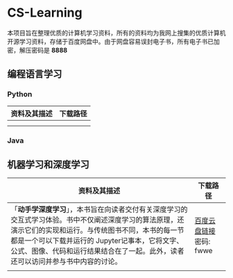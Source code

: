 # CS-Learning
本项目旨在整理优质的计算机学习资料，所有的资料均为我网上搜集的优质计算机开源学习资料，存储于百度网盘中。由于网盘容易误封电子书，所有电子书已加密，解压密码是 **8888**

 ## 编程语言学习

### Python

| 资料及其描述 | 下载路径 |
| ------------ | -------- |
|              |          |
|              |          |

### Java

## 机器学习和深度学习

| 资料及其描述                                                 | 下载路径                                                     |
| ------------------------------------------------------------ | ------------------------------------------------------------ |
| 「**动手学深度学习**」，本书旨在向读者交付有关深度学习的交互式学习体验。书中不仅阐述深度学习的算法原理，还演示它们的实现和运行。与传统图书不同，本书的每一节都是一个可以下载并运行的 Jupyter记事本，它将文字、公式、图像、代码和运行结果结合在了一起。此外，读者还可以访问并参与书中内容的讨论。 | [百度云盘链接](https://pan.baidu.com/s/1GhmWhV7z_TQjP4BBoOV-4g) 密码: fwwe |
|                                                              |                                                              |
